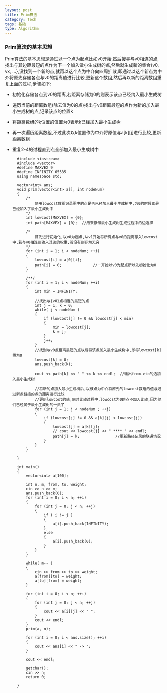 ```yaml
---
layout: post
title: Prim算法
category: Tech
tags: 基础
type: Algorithm
---
```


### Prim算法的基本思想

Prim算法的基本思想是通过以一个点为起点比如v0开始,然后搜寻与v0相连的点,找出与其边距最短的点作为下一个加入做小生成树的点,然后就生成新的集合{v0, vx, ...},没找到一个新的点,就再以这个点为中介向四周扩散,即通过以这个新点为中介将原先存储各点与v0的距离值进行比较,更新这个数组,然后再以新的距离数组重复上面的过程,步骤如下:

+ 初始化存储各点到v0的距离,若距离存储为0的则表示该点已经纳入最小生成树
+ 遍历当前的距离数组(除去值为0的点)找出与v0距离最短的点作为新的加入最小生成树的点,记录该点的位置k
+ 将距离数组的k位置的值置为0表示k已经加入最小生成树
+ 再一次遍历距离数组,不过此次以k位置作为中介将原值与a[k][j]进行比较,更新距离数组
+ 重复2-4的过程直到点全部加入最小生成树中

		#include <iostream>
		#include <vector>
		#define MAXVEX 9
		#define INFINITY 65535
		using namespace std;

		vector<int> ans;
		void prim(vector<int> a[], int nodeNum)
		{
			/*
				使用lowcost数组记录图中的点是否已经加入最小生成树中,为0的时候即是已经加入了最小生成树中
			*/
			int lowcost[MAXVEX] = {0}; 
			int path[MAXVEX] = {0};  //用来存储最小生成树生成过程中的边选择

			/*
				首先进行初始化,以v0为起点,从v1开始将所有点与v0的距离存入lowcost中,若与v0相连则输入其边的权重,若没有则存为无穷
			*/
			for (int i = 1; i < nodeNum; ++i)
			{
				lowcost[i] = a[0][i];
				path[i] = 0;              //一开始以v0为起点所以先初始化为0
			}

			/**/
			for (int i = 1; i < nodeNum; ++i)
			{
				int min = INFINITY;

				//找出与{v0}点相连的最短的点
				int j = 1, k = 0;
				while( j < nodeNum )
				{
					if (lowcost[j] != 0 && lowcost[j] < min)
					{
						min = lowcost[j];
						k = j;
					}
					j++;
				}
				//找到与v0点距离最短的点以后将该点加入最小生成树中,即将lowcost[k]置为0
				lowcost[k] = 0;
				ans.push_back(k);

				cout << path[k] << " " << k << endl;  //输出from->to的边加入最小生成树

				//将新的点加入最小生成树后,以该点为中介将原先的lowcost数组的值与通过新点链接的点的距离进行比较
				//更新lowcost的值,同时比较过程中,lowcost为0的点不加入比较,因为他们已经属于最小生成树的一员了
				for (int j = 1; j < nodeNum ; ++j)
				{
					if (lowcost[j] != 0 && a[k][j] < lowcost[j])
					{
						lowcost[j] = a[k][j];
						// cout << lowcost[j] << " **** " << endl;
						path[j] = k;                //更新路径记录的联通情况
					}
				}
			}

		}

		int main()
		{
			vector<int> a[100];

			int n, m, from, to, weight;
			cin >> n >> m;
			ans.push_back(0);
			for (int i = 0; i < n; ++i)
			{
				for (int j = 0; j < n; ++j)
				{
					if ( i != j )
					{
						a[i].push_back(INFINITY);
					}
					else
					{
						a[i].push_back(0);
					}
				}
			}

			while( m-- )
			{
				cin >> from >> to >> weight;
				a[from][to] = weight;
				a[to][from] = weight;
			}

			for (int i = 0; i < n; ++i)
			{
				for (int j = 0; j < n; ++j)
				{
					cout << a[i][j] << " ";
				}
				cout << endl;
			}
			prim(a, n);

			for (int i = 0; i < ans.size(); ++i)
			{
				cout << ans[i] << " -> ";
			}

			cout << endl;

			getchar();
			cin >> n;
			return 0;

		}